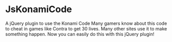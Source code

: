 # JsKonamiCode
A jQuery plugin to use the Konami Code
Many gamers know about this code to cheat in games like Contra to get 30 lives. Many other sites use it to make something happen. Now you can easily do this with this jQuery plugin!
